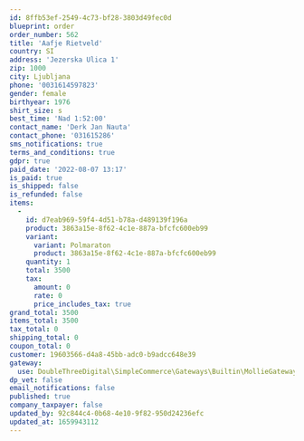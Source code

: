 ```yaml
---
id: 8ffb53ef-2549-4c73-bf28-3803d49fec0d
blueprint: order
order_number: 562
title: 'Aafje Rietveld'
country: SI
address: 'Jezerska Ulica 1'
zip: 1000
city: Ljubljana
phone: '0031614597823'
gender: female
birthyear: 1976
shirt_size: s
best_time: 'Nad 1:52:00'
contact_name: 'Derk Jan Nauta'
contact_phone: '031615286'
sms_notifications: true
terms_and_conditions: true
gdpr: true
paid_date: '2022-08-07 13:17'
is_paid: true
is_shipped: false
is_refunded: false
items:
  -
    id: d7eab969-59f4-4d51-b78a-d489139f196a
    product: 3863a15e-8f62-4c1e-887a-bfcfc600eb99
    variant:
      variant: Polmaraton
      product: 3863a15e-8f62-4c1e-887a-bfcfc600eb99
    quantity: 1
    total: 3500
    tax:
      amount: 0
      rate: 0
      price_includes_tax: true
grand_total: 3500
items_total: 3500
tax_total: 0
shipping_total: 0
coupon_total: 0
customer: 19603566-d4a8-45bb-adc0-b9adcc648e39
gateway:
  use: DoubleThreeDigital\SimpleCommerce\Gateways\Builtin\MollieGateway
dp_vet: false
email_notifications: false
published: true
company_taxpayer: false
updated_by: 92c844c4-0b68-4e10-9f82-950d24236efc
updated_at: 1659943112
---
```

